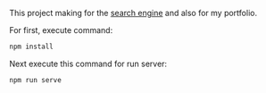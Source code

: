 This project making for the [search engine](https://butago.com/) and also for my portfolio.

For first, execute command:
```bash
npm install
```

Next execute this command for run server:
```bash
npm run serve
```
